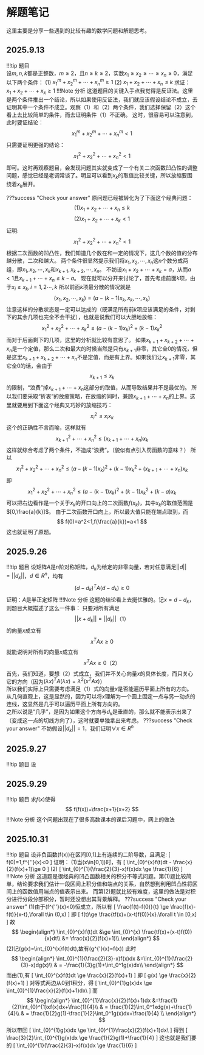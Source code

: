 # 解题笔记

这里主要是分享一些遇到的比较有趣的数学问题和解题思考。

## 2025.9.13
!!!tip    题目    
    设$m,n,k$都是正整数，$m\ge 2$，且$n\ge k \ge 2$，实数$x_1\ge x_2 \ge \cdots \ge x_n\ge0$，满足以下两个条件：
    (1) $x_1^m+x_2^m+\cdots+x_n^m\ge 1$
    (2) $x_1+x_2+\cdots+x_n\le k$
    求证： $x_1+x_2+\cdots+x_k\ge 1$
!!!Note   分析
    这道题目的关键入手点我觉得是反证法。这里是两个条件推出一个结论，所以如果使用反证法，我们就应该假设结论不成立，去证明其中一个条件不成立。观察（1）和（2）两个条件，我们选择保留（2）这个看上去比较简单的条件，而去证明条件（1）不正确。
    这时，很容易可以注意到，此时要证结论：
    $$ x_1^m+x_2^m+\cdots+x_n^m<1 $$
    只需要证明更强的结论：
    $$ x_1^2+x_2^2+\cdots+x_n^2<1 $$
    即可。这时再观察题目，会发现问题其实就变成了一个有关二次函数凹凸性的调整问题，感觉已经是老调常谈了。明显可以看到$x_k$的取值比较关键，所以放缩要围绕着$x_k$展开。

???success "Check your answer"
    原问题已经被转化为了下面这个经典问题：
    $$ (1) x_1+x_2+\cdots+x_n \le k$$
    $$ (2) x_1+x_2+\cdots+x_k < 1 $$
    证明:
    $$ x_1^2+x_2^2+\cdots+x_n^2<1 $$
    根据二次函数的凹凸性，我们知道几个数在和一定的情况下，这几个数的值的分布越分散，二次和越大。
    两个条件很显然提示我们将$x_1,x_2,\cdots,x_n$这$n$个数分成两组，即$x_1,x_2,\cdots,x_k$和$x_{k+1},x_{k+2},\cdots,x_n$。
    不妨设$x_1+x_2+\cdots+x_k=a$，从而$a<1$且$x_{k+1}+\cdots+x_n\le k-a$。
    现在就可以分开来讨论了，首先考虑前面$k$项，由于$x_i\ge x_k,i=1,2\cdots,k$
    所以前面$k$项最分散的情况就是
    $$ 
    (x_1,x_2,\cdots,x_k)=(a-(k-1)x_k,x_k,\cdots,x_k)
    $$
    注意这样的分散状态是一定可以达成的（既满足所有前$k$项应该满足的条件，对剩下的其余几项也完全不会干扰），也就是说我们可以大胆地放缩：
    $$ x_1^2+x_2^2+\cdots+x_k^2\le (a-(k-1)x_k)^2+(k-1)x_k^2 $$
    而对于后面剩下的几项，这里的分析就比较有意思了。
    如果$x_{k+1}+x_{k+2}+\cdots+x_n$是一个定值，那么二次和最大的时候当然是只有$x_{k+1}$非零，其它全0的情况，但是这里$x_{k+1}+x_{k+2}+\cdots+x_n$不是定值，而是有上界。如果我们让$x_{k+1}$非零，其它全0的话，会由于
    $$ x_{k+1} \le x_k$$
    的限制，“浪费”掉$x_{k+1}+\cdots+x_n$这部分的取值，从而导致结果并不是最优的。
    所以我们要采取“折衷”的放缩策略，在放缩的同时，兼顾$x_{k+1}+\cdots+x_n$的上界。这里就要用到下面这个经典又巧妙的放缩技巧：
    $$ x_i^2\le x_i x_{k}$$
    这个的正确性不言而喻，这样就有
    $$ x_{k+1}^2+\cdots+x_n^2\le (x_{k+1}+\cdots+x_n)x_k $$
    这样就综合考虑了两个条件，不造成“浪费”。（貌似有点引入罚函数的意味？）
    所以
    $$ x_1^2+x_2^2+\cdots+x_n^2\le (a-(k-1)x_k)^2+(k-1)x_k^2+(x_{k+1}+\cdots+x_n)x_k $$
    即
    $$ x_1^2+x_2^2+\cdots+x_n^2\le (a-(k-1)x_k)^2+(k-1)x_k^2+(k-a)x_k $$
    可以把右边看作是一个关于$x_k$的开口向上的二次函数$f(x_k)$，其中$x_k$的取值范围是$[0,\frac{a}{k}]$。
    由于二次函数开口向上，所以最大值只能在端点取到，而
    $$ f(0)=a^2<1,f(\frac{a}{k})=a<1 $$
    这也就证明了原题。

## 2025.9.26
!!!tip 题目
     设矩阵$A$是$n$阶对称矩阵，$d_k$为给定的非零向量，若对任意满足$||d||=||d_k||$，$d\in R^n$，均有
     $$ (d-d_k)^T A (d-d_k)\ge 0$$
     证明：$A$是半正定矩阵
!!!Note 分析
    这题的结论看上去挺优雅的。记$x=d-d_k$，则题目大概描述了这么一件事：
    只要对所有满足
    $$ ||x+d_k||=||d_k|| （1）$$
    的向量$x$成立有
    $$ x^T A x \ge 0 $$
    就能说明对所有的向量$x$成立有
    $$ x^T A x \ge 0 （2）$$
    首先，我们知道，要想（2）式成立，我们并不关心向量$x$的具体长度，而只关心它的方向（因为$(\lambda x)^T A (\lambda x)=\lambda^2 (x^T A x)$）  
    所以我们实际上只需要考虑满足（1）式的向量$x$是否能遍历平面上所有的方向。  
    从几何直观上，这是显然的，因为可以将$x$理解为一个圆上固定一点与另一动点的连线，这显然是几乎可以遍历平面上所有方向的。  
    之所以说是“几乎”，是因为如果这个方向与$d_k$是垂直的，那么就不能表示出来了（变成这一点的切线方向了），这时就要单独拿出来考虑。
???success "Check your answer"
    不妨假设$||d_k||=1$，我们证明$\forall x \in R^n$

## 2025.9.27
!!!tip 题目
    设

## 2025.9.29
!!!tip 题目
    求$f(x)$使得
    $$ f(f(x))=\frac{x+1}{x+2} $$
!!!Note 分析
    这个问题出现在了很多高数课本的课后习题中，网上的做法

## 2025.10.31
!!!tip 题目
    设非负函数\(f(x)\)在区间[0,1]上有连续的二阶导数，且满足:
    \[
     f(0)=1,f^{''}(x)<0
    \]
    证明：
    (1)当\(x\in[0,1]\)时，有
    \[
    \int_{0}^{x}f(t)dt - \frac{x}{2}(f(x)+1)\ge 0
    \]
    (2)
    \[
     \int_{0}^{1}(\frac{2}{3}-x)f(x)dx \ge \frac{1}{6}
    \]
!!!Note 分析
    这道题是很经典的凹凸函数相关的积分不等式问题。第(1)题比较简单，结论要求我们估计一段区间上积分值和端点的关系，自然想到利用凹凸性将区间上的函数值用端点的值表示出来。
    而第(2)题就比较有难度，这里的做法是对积分进行分段分部积分，暂时还没想出其背景解释。
???success "Check your answer"
    (1)由于\(f^{''}(x)<0\)恒成立，所以有
    \[
        \frac{f(t)-f(0)}{t} \ge \frac{f(x)-f(t)}{x-t},\forall t\in (0,x)
    \]
    即
    \[
        f(t)\ge \frac{tf(x)+(x-t)f(0)}{x}.\forall t \in [0,x]
    \]
    故
    $$
    \begin{align*}
        \int_{0}^{x}f(t)dt &\ge \int_{0}^{x} \frac{tf(x)+(x-t)f(0)}{x}dt\\
        &= \frac{x}{2}(f(x)+1)\\
    \end{align*}
    $$
    (2)记\(g(x)=\int_{0}^{x}f(t)dt\),故有\(g^{'}(x)=f(x)\)
    此时
    $$
    \begin{align*}
        \int_{0}^{1}(\frac{2}{3}-x)f(x)dx &=\int_{0}^{1}(\frac{2}{3}-x)dg(x)\\
        & = -\frac{1}{3}g(1)+\int_0^1g(x)dx\\
    \end{align*}
    $$
    而由(1),有
    \[
    \int_{0}^{x}f(t)dt \ge \frac{x}{2}(f(x)+1)
    \]
    即
    \[
    g(x) \ge \frac{x}{2}(f(x)+1)
    \]
    对等式两边从0到1积分，得
    \[
       \int_{0}^{1}g(x)dx \ge \int_{0}^{1}\frac{x}{2}(f(x)+1)dx\\
    \]
    而
    $$
    \begin{align*}
       \int_{0}^{1}\frac{x}{2}(f(x)+1)dx &=\frac{1}{2}\int_{0}^{1}xf(x)dx+\frac{1}{4}\\
       & = \frac{1}{2}\int_0^1xdg(x)+\frac{1}{4}\\
       & = \frac{1}{2}g(1)-\frac{1}{2}\int_0^1g(x)dx+\frac{1}{4} \\
    \end{align*}
    $$
    所以带回
    \[
       \int_{0}^{1}g(x)dx \ge \int_{0}^{1}\frac{x}{2}(f(x)+1)dx\\
    \]
    得到
    \[
       \frac{3}{2}\int_{0}^{1}g(x)dx \ge \frac{1}{2}g(1)+\frac{1}{4}
    \]
    这也就是我们要的
    \[
        \int_{0}^{1}(\frac{2}{3}-x)f(x)dx \ge \frac{1}{6}
    \]



   